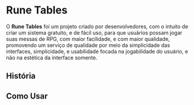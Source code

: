 # Rune Tables
O **Rune Tables** foi um projeto criado por desenvolvedores, com o intuito de criar um sistema gratuito, e de fácil uso, para que usuários possam jogar suas messas de RPG, com maior facilidade, e com maior qualidade, promovendo um serviço de qualidade por meio da simplicidade das interfaces, simplicidade, e usabilidade focada na jogabilidade do usuário, e não na estética da interface somente.

## História 


## Como Usar 



